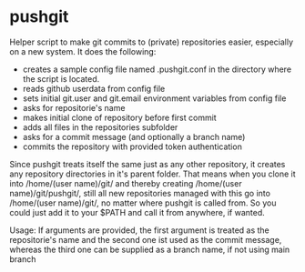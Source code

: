 # pushgit
Helper script to make git commits to (private) repositories easier, especially on a new system.
It does the following:
- creates a sample config file named .pushgit.conf in the directory where the script is located.
- reads github userdata from config file
- sets initial git.user and git.email environment variables from config file
- asks for repositorie's name
- makes initial clone of repository before first commit
- adds all files in the repositories subfolder
- asks for a commit message (and optionally a branch name)
- commits the repository with provided token authentication

Since pushgit treats itself the same just as any other repository, it creates any repository directories in it's parent folder. 
That means when you clone it into /home/(user name)/git/ and thereby creating /home/(user name)/git/pushgit/, still all new repositories managed with this go into /home/(user name)/git/, no matter where pushgit is called from. 
So you could just add it to your $PATH and call it from anywhere, if wanted.

Usage:
If arguments are provided, the first argument is treated as the repositorie's name and the second one ist used as the commit message, whereas the third one can be supplied as a branch name, if not using main branch 
